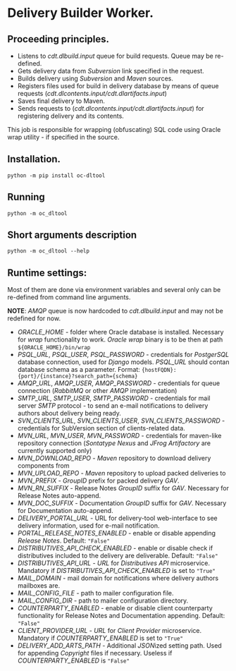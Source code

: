 # Delivery Builder Worker.

## Proceeding principles.
- Listens to *cdt.dlbuild.input* queue for build requests. Queue may be re-defined.
- Gets delivery data from *Subversion* link specified in the request.
- Builds delivery using *Subversion* and *Maven* sources.
- Registers files used for build in delivery database by means of queue requests (*cdt.dlcontents.input/cdt.dlartifacts.input*)
- Saves final delivery to Maven.
- Sends requests to (*cdt.dlcontents.input/cdt.dlartifacts.input*) for registering delivery and its contents.

This job is responsible for wrapping (obfuscating) SQL code using Oracle wrap utility - if specified in the source.

## Installation.

`python -m pip install oc-dltool`

## Running

`python -m oc_dltool`

## Short arguments description

`python -m oc_dltool --help`

## Runtime settings:

Most of them are done via environment variables and several only can be re-defined from command line arguments.

**NOTE**: *AMQP* queue is now hardcoded to *cdt.dlbuild.input* and may not be redefined for now.

- *ORACLE\_HOME* - folder where Oracle database is installed. Necessary for *wrap* functionality to work. *Oracle wrap* binary is to be then at path `${ORACLE_HOME}/bin/wrap`
- *PSQL\_URL*, *PSQL\_USER*, *PSQL\_PASSWORD* - credentials for *PostgerSQL* database connection, used for *Django* models. *PSQL_URL* should contan database schema as a parameter. Format: `{hostFQDN}:{port}/{instance}?search_path={schema}`
- *AMQP\_URL*, *AMQP\_USER*, *AMQP\_PASSWORD* - credentials for queue connection (*RabbitMQ* or other *AMQP* implementation)
- *SMTP\_URL*, *SMTP\_USER*, *SMTP\_PASSWORD* - credentials for mail server *SMTP* protocol - to send an e-mail notifications to delivery authors about delivery being ready.
- *SVN\_CLIENTS\_URL*, *SVN\_CLIENTS\_USER*, *SVN\_CLIENTS\_PASSWORD* - credentials for SubVersion section of clients-related data.
- *MVN\_URL*, *MVN\_USER*, *MVN\_PASSWORD* - credentials for maven-like repository connection (*Sontatype Nexus* and *JFrog Artifactory* are currently supported only)
- *MVN\_DOWNLOAD\_REPO* - *Maven* repository to download delivery components from
- *MVN\_UPLOAD\_REPO* - *Maven* repository to upload packed deliveries to
- *MVN\_PREFIX* - *GroupID* prefix for packed delivery *GAV*.
- *MVN\_RN\_SUFFIX* - Release Notes *GroupID* suffix for *GAV*. Necessary for Release Notes auto-append.
- *MVN\_DOC\_SUFFIX* - Documentation *GroupID* suffix for *GAV*. Necessary for Documentation auto-append.
- *DELIVERY\_PORTAL\_URL* - URL for delivery-tool web-interface to see delivery information, used for e-mail notification.
- *PORTAL\_RELEASE\_NOTES\_ENABLED* - enable or disable appending *Release Notes*. Default: `"False"`
- *DISTRIBUTIVES\_API\_CHECK\_ENABLED* - enable or disable check if distributives included to the delivery are deliverable. Default: `"False"`
- *DISTRIBUTIVES\_API\_URL* - *URL* for *Distributives API* microservice. Mandatory if *DISTRIBUTIVES\_API\_CHECK\_ENABLED* is set to `"True"`
- *MAIL\_DOMAIN* - mail domain for notifications where delivery authors mailboxes are.
- *MAIL\_CONFIG\_FILE* - path to mailer configuration file.
- *MAIL\_CONFIG\_DIR* - path to mailer configuration directory.
- *COUNTERPARTY\_ENABLED* - enable or disable client counterparty functionality for Release Notes and Documentation appending. Default: `"False"`      
- *CLIENT\_PROVIDER\_URL* - *URL* for *Client Provider* microservice. Mandatory if *COUNTERPARTY\_ENABLED* is set to `"True"`
- *DELIVERY\_ADD\_ARTS\_PATH* - Additional *JSON*ized setting path. Used for appending *Copyright* files if necessary. Useless if *COUNTERPARTY\_ENABLED* is `"False"`
